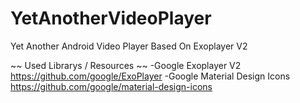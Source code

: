 # YetAnotherVideoPlayer
Yet Another Android Video Player Based On Exoplayer V2

~~ Used Librarys / Resources ~~
-Google Exoplayer V2			https://github.com/google/ExoPlayer
-Google Material Design Icons 	https://github.com/google/material-design-icons 
